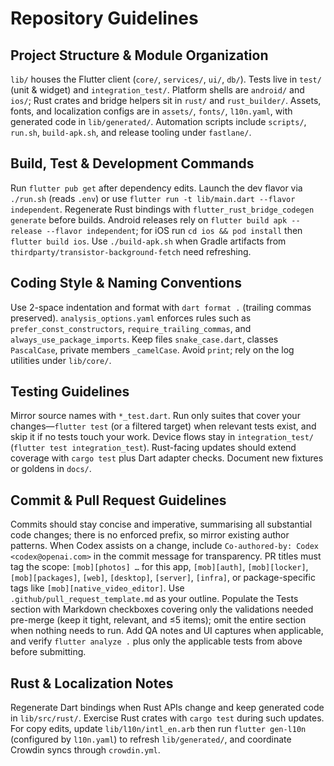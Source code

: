 # Repository Guidelines

## Project Structure & Module Organization
`lib/` houses the Flutter client (`core/`, `services/`, `ui/`, `db/`). Tests live in `test/` (unit & widget) and `integration_test/`. Platform shells are `android/` and `ios/`; Rust crates and bridge helpers sit in `rust/` and `rust_builder/`. Assets, fonts, and localization configs are in `assets/`, `fonts/`, `l10n.yaml`, with generated code in `lib/generated/`. Automation scripts include `scripts/`, `run.sh`, `build-apk.sh`, and release tooling under `fastlane/`.

## Build, Test & Development Commands
Run `flutter pub get` after dependency edits. Launch the dev flavor via `./run.sh` (reads `.env`) or use `flutter run -t lib/main.dart --flavor independent`. Regenerate Rust bindings with `flutter_rust_bridge_codegen generate` before builds. Android releases rely on `flutter build apk --release --flavor independent`; for iOS run `cd ios && pod install` then `flutter build ios`. Use `./build-apk.sh` when Gradle artifacts from `thirdparty/transistor-background-fetch` need refreshing.

## Coding Style & Naming Conventions
Use 2-space indentation and format with `dart format .` (trailing commas preserved). `analysis_options.yaml` enforces rules such as `prefer_const_constructors`, `require_trailing_commas`, and `always_use_package_imports`. Keep files `snake_case.dart`, classes `PascalCase`, private members `_camelCase`. Avoid `print`; rely on the log utilities under `lib/core/`.

## Testing Guidelines
Mirror source names with `*_test.dart`. Run only suites that cover your changes—`flutter test` (or a filtered target) when relevant tests exist, and skip it if no tests touch your work. Device flows stay in `integration_test/` (`flutter test integration_test`). Rust-facing updates should extend coverage with `cargo test` plus Dart adapter checks. Document new fixtures or goldens in `docs/`.

## Commit & Pull Request Guidelines
Commits should stay concise and imperative, summarising all substantial code changes; there is no enforced prefix, so mirror existing author patterns. When Codex assists on a change, include `Co-authored-by: Codex <codex@openai.com>` in the commit message for transparency. PR titles must tag the scope: `[mob][photos] …` for this app, `[mob][auth]`, `[mob][locker]`, `[mob][packages]`, `[web]`, `[desktop]`, `[server]`, `[infra]`, or package-specific tags like `[mob][native_video_editor]`. Use `.github/pull_request_template.md` as your outline. Populate the Tests section with Markdown checkboxes covering only the validations needed pre-merge (keep it tight, relevant, and ≤5 items); omit the entire section when nothing needs to run. Add QA notes and UI captures when applicable, and verify `flutter analyze .` plus only the applicable tests from above before submitting.

## Rust & Localization Notes
Regenerate Dart bindings when Rust APIs change and keep generated code in `lib/src/rust/`. Exercise Rust crates with `cargo test` during such updates. For copy edits, update `lib/l10n/intl_en.arb` then run `flutter gen-l10n` (configured by `l10n.yaml`) to refresh `lib/generated/`, and coordinate Crowdin syncs through `crowdin.yml`.
